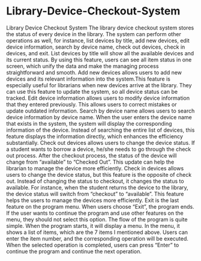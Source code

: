 # Library-Device-Checkout-System


Library Device Checkout System
The library device checkout system stores the status of every device in the library. The system can perform other operations as well, for instance, list devices by title, add new devices, edit device information, search by device name, check out devices, check in devices, and exit.
List devices by title will show all the available devices and its current status. By using this feature, users can see all item status in one screen, which unify the data and make the managing process straightforward and smooth.
Add new devices allows users to add new devices and its relevant information into the system.This feature is especially useful for librarians when new devices arrive at the library. They can use this feature to update the system, so all device status can be tracked.
Edit device information allows users to modify device information that they entered previously. This allows users to correct mistakes or update outdated information.
Search by device name allows users to search device information by device name. When the user enters the device name that exists in the system, the system will display the corresponding information of the device. Instead of searching the entire list of devices, this feature displays the information directly, which enhances the efficiency substantially.
Check out devices allows users to change the device status. If a student wants to borrow a device, he/she needs to go through the check out process. After the checkout process, the status of the device will change from “available” to “Checked Out”. This update can help the librarian to manage the device more efficiently.
Check in devices allows users to change the device status, but this feature is the opposite of check out. Instead of changing the status to checkout, it changes the status to available. For instance, when the student returns the device to the library, the device status will switch from “checkout” to “available”. This feature helps the users to manage the devices more efficiently.
Exit is the last feature on the program menu. When users choose “Exit”, the program ends. If the user wants to continue the program and use other features on the menu, they should not select this option.
The flow of the program is quite simple. When the program starts, it will display a menu. In the menu, it shows a list of items, which are the 7 items I mentioned above. Users can enter the item number, and the corresponding operation will be executed. When the selected operation is completed, users can press “Enter” to continue the program and continue the next operation.
